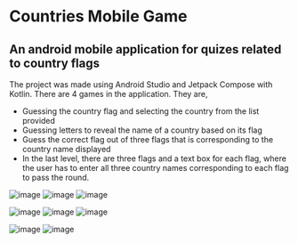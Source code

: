 # Countries Mobile Game

## An android mobile application for quizes related to country flags

The project was made using Android Studio and Jetpack Compose with Kotlin. 
There are 4 games in the application. They are,

 * Guessing the country flag and selecting the country from the list provided
 * Guessing letters to reveal the name of a country based on its flag
 * Guess the correct flag out of three flags that is corresponding to the country name displayed
 * In the last level, there are three flags and a text box for each flag, where the user has to enter all three country names
   corresponding to each flag to pass the round.

![image](https://github.com/inuksperera/Countries-Mobile-App/assets/110172780/e170485d-e4d0-447a-9f8f-3c8cb227c07f)
![image](https://github.com/inuksperera/Countries-Mobile-App/assets/110172780/e36ced2f-964a-4e36-8bfa-c6cdde7bb1f0)
![image](https://github.com/inuksperera/Countries-Mobile-App/assets/110172780/b45de4d6-fb79-421b-923b-007bb9166e8f)


![image](https://github.com/inuksperera/Countries-Mobile-App/assets/110172780/438ee4a4-d0fb-4d06-9608-a57bfda5f95c)
![image](https://github.com/inuksperera/Countries-Mobile-App/assets/110172780/5931f9e7-cbb3-4a66-a639-33cbb1d79750)
![image](https://github.com/inuksperera/Countries-Mobile-App/assets/110172780/cb2fe441-9ddc-4690-a8b3-f5577632c6f5)


![image](https://github.com/inuksperera/Countries-Mobile-App/assets/110172780/c6453ae4-0848-4253-809a-e51630786f49)
![image](https://github.com/inuksperera/Countries-Mobile-App/assets/110172780/02821754-a0cc-48a6-a324-8d4d16e95682)

